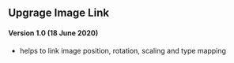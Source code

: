 ## Upgrage Image Link

#### Version 1.0 (18 June 2020)
* helps to link image position, rotation, scaling and type mapping